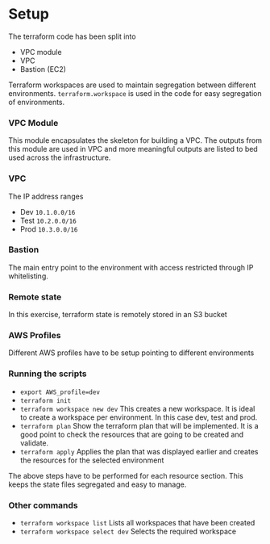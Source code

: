 # Setup

The terraform code has been split into 
- VPC module
- VPC
- Bastion (EC2)

Terraform workspaces are used to maintain segregation between different environments. ```terraform.workspace``` is used in the code for easy segregation of environments.

### VPC Module
This module encapsulates the skeleton for building a VPC. The outputs from this module are used in VPC and more meaningful outputs are listed to bed used across the infrastructure.

### VPC
The IP address ranges
- Dev ```10.1.0.0/16```
- Test ```10.2.0.0/16```
- Prod ```10.3.0.0/16```

### Bastion
The main entry point to the environment with access restricted through IP whitelisting.

### Remote state
In this exercise, terraform state is remotely stored in an S3 bucket

### AWS Profiles
Different AWS profiles have to be setup pointing to different environments

### Running the scripts
- ```export AWS_profile=dev```
- ```terraform init```
- ```terraform workspace new dev``` This creates a new workspace. It is ideal to create a workspace per environment. In this case dev, test and prod.
- ```terraform plan``` Show the terraform plan that will be implemented. It is a good point to check the resources that are going to be created and validate.
- ```terraform apply``` Applies the plan that was displayed earlier and creates the resources for the selected environment

The above steps have to be performed for each resource section. This keeps the state files segregated and easy to manage.
### Other commands
- ```terraform workspace list``` Lists all workspaces that have been created
- ```terraform workspace select dev``` Selects the required workspace
 
